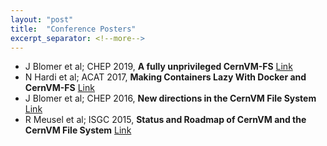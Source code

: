 ```yaml
---
layout: "post"
title:  "Conference Posters"
excerpt_separator: <!--more-->
---
```


- J Blomer et al; CHEP 2019, **A fully unprivileged CernVM-FS** [Link](https://indico.cern.ch/event/773049/contributions/3473849/)
- N Hardi et al; ACAT 2017, **Making Containers Lazy With Docker and CernVM-FS** [Link](https://indico.cern.ch/event/567550/contributions/2627182/)
- J Blomer et al; CHEP 2016, **New directions in the CernVM File System** [Link](https://indico.cern.ch/event/505613/contributions/2230961/attachments/1345342/2036679/Poster-v3-172.pdf)
- R Meusel et al; ISGC 2015, **Status and Roadmap of CernVM and the CernVM File System** [Link](http://indico3.twgrid.org/indico/getFile.py/access?contribId=52&sessionId=23&resId=0&materialId=poster&confId=593)

<!--more-->
